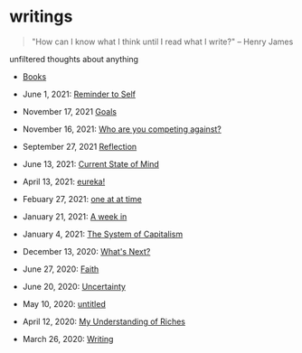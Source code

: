 # writings

> "How can I know what I think until I read what I write?" – Henry James

unfiltered thoughts about anything

- [Books](books.md)

- June 1, 2021: [Reminder to Self](20220601_reminder_to_self.md)
- November 17, 2021 [Goals](202111117_goals.md)
- November 16, 2021: [Who are you competing against?](20211116_who_are_you_competing_against.md)
- September 27, 2021 [Reflection](20210927_reflection.md)
- June 13, 2021: [Current State of Mind](20210613_current_state_of_mind.md)
- April 13, 2021: [eureka!](20210413_eureka.md)
- Febuary 27, 2021: [one at at time](20210227_one_at_a_time.md)
- January 21, 2021: [A week in](20210121_a_week_in.md)
- January 4, 2021: [The System of Capitalism](20210104_the_system_of_capitalism.md)
- December 13, 2020: [What's Next?](20201213_what's_next.md)
- June 27, 2020: [Faith](20200627_faith.md)
- June 20, 2020: [Uncertainty](20200620_uncertainty.md)
- May 10, 2020: [untitled](20200510.md)
- April 12, 2020: [My Understanding of Riches](20200412_my_understanding_of_riches.md)
- March 26, 2020: [Writing](20200326_writing.md)
